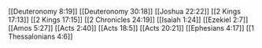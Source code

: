 [[Deuteronomy 8:19]]
[[Deuteronomy 30:18]]
[[Joshua 22:22]]
[[2 Kings 17:13]]
[[2 Kings 17:15]]
[[2 Chronicles 24:19]]
[[Isaiah 1:24]]
[[Ezekiel 2:7]]
[[Amos 5:27]]
[[Acts 2:40]]
[[Acts 18:5]]
[[Acts 20:21]]
[[Ephesians 4:17]]
[[1 Thessalonians 4:6]]
